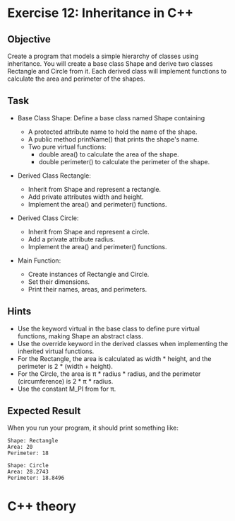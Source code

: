# Exercise 12: Inheritance in C++

## Objective
Create a program that models a simple hierarchy of classes using inheritance. You will create a base class Shape and derive two classes Rectangle and Circle from it. Each derived class will implement functions to calculate the area and perimeter of the shapes.

## Task

- Base Class Shape: Define a base class named Shape containing
    - A protected attribute name to hold the name of the shape.
    - A public method printName() that prints the shape's name.
    - Two pure virtual functions:
        - double area() to calculate the area of the shape.
        - double perimeter() to calculate the perimeter of the shape.

- Derived Class Rectangle:
    - Inherit from Shape and represent a rectangle.
    - Add private attributes width and height.
    - Implement the area() and perimeter() functions.

- Derived Class Circle:
    - Inherit from Shape and represent a circle.
    - Add a private attribute radius.
    - Implement the area() and perimeter() functions.

- Main Function:
    - Create instances of Rectangle and Circle.
    - Set their dimensions.
    - Print their names, areas, and perimeters.

## Hints

- Use the keyword virtual in the base class to define pure virtual functions, making Shape an abstract class.
- Use the override keyword in the derived classes when implementing the inherited virtual functions.
- For the Rectangle, the area is calculated as width * height, and the perimeter is 2 * (width + height).
- For the Circle, the area is π * radius * radius, and the perimeter (circumference) is 2 * π * radius. 
- Use the constant M_PI from <cmath> for π.

## Expected Result
When you run your program, it should print something like:

```commandline
Shape: Rectangle
Area: 20
Perimeter: 18

Shape: Circle
Area: 28.2743
Perimeter: 18.8496
```

# C++ theory
